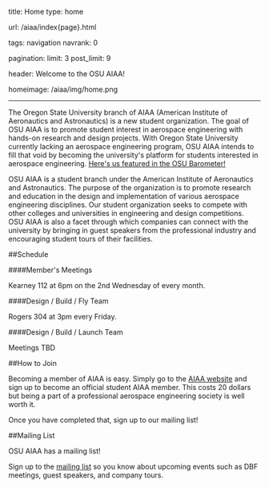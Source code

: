 title: Home
type: home

url: /aiaa/index{page}.html

tags: navigation
navrank: 0

pagination:
    limit: 3
    post_limit: 9

header: Welcome to the OSU AIAA!

homeimage: /aiaa/img/home.png

---

The Oregon State University branch of AIAA (American Institute of Aeronautics
and Astronautics) is a new student organization. The goal of OSU AIAA is to
promote student interest in aerospace engineering with hands-on research and
design projects. With Oregon State University currently lacking an aerospace
engineering program, OSU AIAA intends to fill that void by becoming the
university's platform for students interested in aerospace engineering.
[Here's us featured in the OSU Barometer!][barometer]


OSU AIAA is a student branch under the American Institute of Aeronautics and
Astronautics. The purpose of the organization is to promote research and
education in the design and implementation of various aerospace engineering
disciplines. Our student organization seeks to compete with other colleges and
universities in engineering and design competitions. OSU AIAA is also a facet
through which companies can connect with the university by bringing in guest
speakers from the professional industry and encouraging student tours of their
facilities.

<div class="col5">

##Schedule <span><i class="icon-calendar"></i></span>

####Member's Meetings

Kearney 112 at 6pm on the 2nd Wednesday of every month.

####Design / Build / Fly Team

Rogers 304 at 3pm every Friday.

####Design / Build / Launch Team

Meetings TBD
</div>


<div class="col5">

##How to Join <span><i class="icon-user"></i></span>

Becoming a member of AIAA is easy. Simply go to the [AIAA website][aiaa]
and sign up to become an official student AIAA member. This costs 20 dollars
but being a part of a professional aerospace engineering society is well worth
it.

Once you have completed that, sign up to our mailing list!
</div>

<div class="col5">

##Mailing List <span><i class="icon-envelope"></i></span>

OSU AIAA has a mailing list!

Sign up to the [mailing list][mailing-list] so you know about upcoming events
such as DBF meetings, guest speakers, and company tours.
</div>

[mailing-list]: https://secure.engr.oregonstate.edu/mailman/listinfo/osuaiaa_members
[aiaa]: https://www.aiaa.org/SecondaryTwoColumn.aspx?id=255
[barometer]: http://www.dailybarometer.com/news/5-4-3-2-1-liftoff-aerospace-club-1.2937738#.UJtXsoZj2rY

